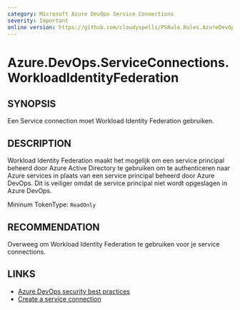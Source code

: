```yaml
---
category: Microsoft Azure DevOps Service Connections
severity: Important
online version: https://github.com/cloudyspells/PSRule.Rules.AzureDevOps/blob/main/src/PSRule.Rules.AzureDevOps/nl/Azure.DevOps.ServiceConnections.WorkloadIdentityFederation.md
---
```


# Azure.DevOps.ServiceConnections.WorkloadIdentityFederation

## SYNOPSIS

Een Service connection moet Workload Identity Federation gebruiken.

## DESCRIPTION

Workload Identity Federation maakt het mogelijk om een service principal
beheerd door Azure Active Directory te gebruiken om te authenticeren
naar Azure services in plaats van een service principal beheerd door
Azure DevOps. Dit is veiliger omdat de service principal niet wordt
opgeslagen in Azure DevOps.

Mininum TokenType: `ReadOnly`

## RECOMMENDATION

Overweeg om Workload Identity Federation te gebruiken voor je service connections.

## LINKS

- [Azure DevOps security best practices](https://learn.microsoft.com/nl-nl/azure/devops/organizations/security/security-best-practices?view=azure-devops#scope-service-accounts)
- [Create a service connection](https://learn.microsoft.com/nl-nl/azure/devops/pipelines/library/connect-to-azure?view=azure-devops#create-an-azure-resource-manager-service-connection-using-workload-identity-federation)
